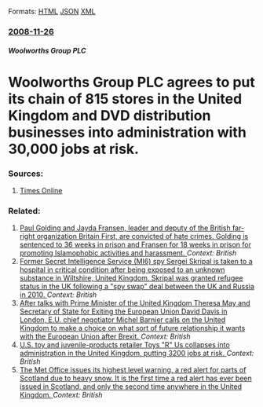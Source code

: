 
Formats: [HTML](/news/2008/11/26/woolworths-group-plc-agrees-to-put-its-chain-of-815-stores-in-the-united-kingdom-and-dvd-distribution-businesses-into-administration-with-3.html)  [JSON](/news/2008/11/26/woolworths-group-plc-agrees-to-put-its-chain-of-815-stores-in-the-united-kingdom-and-dvd-distribution-businesses-into-administration-with-3.json)  [XML](/news/2008/11/26/woolworths-group-plc-agrees-to-put-its-chain-of-815-stores-in-the-united-kingdom-and-dvd-distribution-businesses-into-administration-with-3.xml)  

### [2008-11-26](/news/2008/11/26/index.md)

##### Woolworths Group PLC
#  Woolworths Group PLC agrees to put its chain of 815 stores in the United Kingdom and DVD distribution businesses into administration with 30,000 jobs at risk. 




### Sources:

1. [Times Online](http://business.timesonline.co.uk/tol/business/industry_sectors/retailing/article5239569.ece)

### Related:

1. [Paul Golding and Jayda Fransen, leader and deputy of the British far-right organization Britain First, are convicted of hate crimes. Golding is sentenced to 36 weeks in prison and Fransen for 18 weeks in prison for promoting Islamophobic activities and harassment. ](/news/2018/03/7/paul-golding-and-jayda-fransen-leader-and-deputy-of-the-british-far-right-organization-britain-first-are-convicted-of-hate-crimes-golding.md) _Context: British_
2. [Former Secret Intelligence Service (MI6) spy Sergei Skripal is taken to a hospital in critical condition after being exposed to an unknown substance in Wiltshire, United Kingdom. Skripal was granted refugee status in the UK following a "spy swap" deal between the UK and Russia in 2010. ](/news/2018/03/5/former-secret-intelligence-service-mi6-spy-sergei-skripal-is-taken-to-a-hospital-in-critical-condition-after-being-exposed-to-an-unknown-s.md) _Context: British_
3. [After talks with Prime Minister of the United Kingdom Theresa May and Secretary of State for Exiting the European Union David Davis in London, E.U. chief negotiator Michel Barnier calls on the United Kingdom to make a choice on what sort of future relationship it wants with the European Union after Brexit. ](/news/2018/02/5/after-talks-with-prime-minister-of-the-united-kingdom-theresa-may-and-secretary-of-state-for-exiting-the-european-union-david-davis-in-londo.md) _Context: British_
4. [U.S. toy and juvenile-products retailer Toys "R" Us collapses into administration in the United Kingdom, putting 3200 jobs at risk. ](/news/2018/02/28/u-s-toy-and-juvenile-products-retailer-toys-r-us-collapses-into-administration-in-the-united-kingdom-putting-3200-jobs-at-risk.md) _Context: British_
5. [The Met Office issues its highest level warning, a red alert for parts of Scotland due to heavy snow. It is the first time a red alert has ever been issued in Scotland, and only the second time anywhere in the United Kingdom. ](/news/2018/02/28/the-met-office-issues-its-highest-level-warning-a-red-alert-for-parts-of-scotland-due-to-heavy-snow-it-is-the-first-time-a-red-alert-has-e.md) _Context: British_
